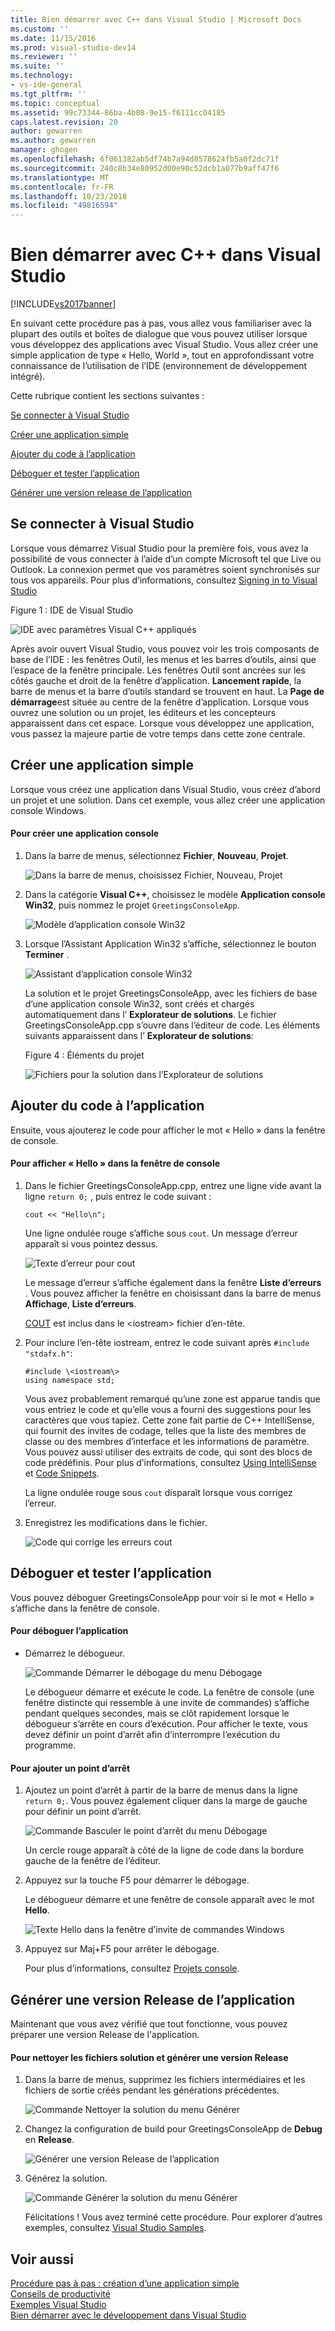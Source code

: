 ```yaml
---
title: Bien démarrer avec C++ dans Visual Studio | Microsoft Docs
ms.custom: ''
ms.date: 11/15/2016
ms.prod: visual-studio-dev14
ms.reviewer: ''
ms.suite: ''
ms.technology:
- vs-ide-general
ms.tgt_pltfrm: ''
ms.topic: conceptual
ms.assetid: 99c73344-86ba-4b08-9e15-f6111cc04185
caps.latest.revision: 20
author: gewarren
ms.author: gewarren
manager: ghogen
ms.openlocfilehash: 6f061382ab5df74b7a94d8578624fb5a0f2dc71f
ms.sourcegitcommit: 240c8b34e80952d00e90c52dcb1a077b9aff47f6
ms.translationtype: MT
ms.contentlocale: fr-FR
ms.lasthandoff: 10/23/2018
ms.locfileid: "49816594"
---
```

# <a name="getting-started-with-c-in-visual-studio"></a>Bien démarrer avec C++ dans Visual Studio
[!INCLUDE[vs2017banner](../includes/vs2017banner.md)]

En suivant cette procédure pas à pas, vous allez vous familiariser avec la plupart des outils et boîtes de dialogue que vous pouvez utiliser lorsque vous développez des applications avec Visual Studio. Vous allez créer une simple application de type « Hello, World », tout en approfondissant votre connaissance de l’utilisation de l’IDE (environnement de développement intégré).  
  
 Cette rubrique contient les sections suivantes :  
  
 [Se connecter à Visual Studio](../ide/getting-started-with-cpp-in-visual-studio.md#BKMK_Configure)  
  
 [Créer une application simple](../ide/getting-started-with-cpp-in-visual-studio.md#BKMK_CreateApp)  
  
 [Ajouter du code à l’application](../ide/getting-started-with-cpp-in-visual-studio.md#BKMK_AddCode)  
  
 [Déboguer et tester l’application](../ide/getting-started-with-cpp-in-visual-studio.md#BKMK_DebugTest)  
  
 [Générer une version release de l’application](../ide/getting-started-with-cpp-in-visual-studio.md#BKMK_BuildRelease)  
  
##  <a name="BKMK_Configure"></a> Se connecter à Visual Studio  
 Lorsque vous démarrez Visual Studio pour la première fois, vous avez la possibilité de vous connecter à l’aide d’un compte Microsoft tel que Live ou Outlook. La connexion permet que vos paramètres soient synchronisés sur tous vos appareils. Pour plus d’informations, consultez [Signing in to Visual Studio](../ide/signing-in-to-visual-studio.md)  
  
 Figure 1 : IDE de Visual Studio  
  
 ![IDE avec paramètres Visual C&#43;&#43; appliqués](../ide/media/c-ide-defaultenvironmentlayout.png "IDE_DefaultEnvironmentLayout C ++")  
  
 Après avoir ouvert Visual Studio, vous pouvez voir les trois composants de base de l’IDE : les fenêtres Outil, les menus et les barres d’outils, ainsi que l’espace de la fenêtre principale. Les fenêtres Outil sont ancrées sur les côtés gauche et droit de la fenêtre d’application. **Lancement rapide**, la barre de menus et la barre d’outils standard se trouvent en haut. La **Page de démarrage**est située au centre de la fenêtre d’application. Lorsque vous ouvrez une solution ou un projet, les éditeurs et les concepteurs apparaissent dans cet espace. Lorsque vous développez une application, vous passez la majeure partie de votre temps dans cette zone centrale.  
  
##  <a name="BKMK_CreateApp"></a> Créer une application simple  
 Lorsque vous créez une application dans Visual Studio, vous créez d’abord un projet et une solution. Dans cet exemple, vous allez créer une application console Windows.  
  
#### <a name="to-create-a-console-app"></a>Pour créer une application console  
  
1. Dans la barre de menus, sélectionnez **Fichier**, **Nouveau**, **Projet**.  
  
    ![Dans la barre de menus, choisissez Fichier, Nouveau, Projet](../ide/media/exploreide-filenewproject.png "ExploreIDE-FileNewProject")  
  
2. Dans la catégorie **Visual C++**, choisissez le modèle **Application console Win32**, puis nommez le projet `GreetingsConsoleApp`.  
  
    ![Modèle d’application console Win32](../ide/media/c-ide-newprojectdlg.png "C++IDE_NewProjectDlg")  
  
3. Lorsque l’Assistant Application Win32 s’affiche, sélectionnez le bouton **Terminer** .  
  
    ![Assistant d’application console Win32](../ide/media/c-ide-win32consoleappwizard.png "C++IDE_Win32ConsoleAppWizard")  
  
   La solution et le projet GreetingsConsoleApp, avec les fichiers de base d’une application console Win32, sont créés et chargés automatiquement dans l’ **Explorateur de solutions**. Le fichier GreetingsConsoleApp.cpp s’ouvre dans l’éditeur de code. Les éléments suivants apparaissent dans l’ **Explorateur de solutions**:  
  
   Figure 4 : Éléments du projet  
  
   ![Fichiers pour la solution dans l’Explorateur de solutions](../ide/media/c-ide-solutioncontents.png "C++IDE_SolutionContents")  
  
##  <a name="BKMK_AddCode"></a> Ajouter du code à l’application  
 Ensuite, vous ajouterez le code pour afficher le mot « Hello » dans la fenêtre de console.  
  
#### <a name="to-display-hello-in-the-console-window"></a>Pour afficher « Hello » dans la fenêtre de console  
  
1.  Dans le fichier GreetingsConsoleApp.cpp, entrez une ligne vide avant la ligne `return 0;` , puis entrez le code suivant :  
  
    ```  
    cout << "Hello\n";  
    ```  
  
     Une ligne ondulée rouge s’affiche sous `cout`. Un message d’erreur apparaît si vous pointez dessus.  
  
     ![Texte d’erreur pour cout](../ide/media/c-ide-couterror.png "C++IDE_CoutError")  
  
     Le message d’erreur s’affiche également dans la fenêtre **Liste d’erreurs** . Vous pouvez afficher la fenêtre en choisissant dans la barre de menus **Affichage**, **Liste d’erreurs**.  
  
     [COUT](http://msdn.microsoft.com/library/d87db6c3-e4e1-4d09-9ec5-458f55018257) est inclus dans le \<iostream\> fichier d’en-tête.  
  
2.  Pour inclure l’en-tête iostream, entrez le code suivant après `#include "stdafx.h"`:  
  
    ```  
    #include \<iostream\>  
    using namespace std;  
    ```  
  
     Vous avez probablement remarqué qu’une zone est apparue tandis que vous entriez le code et qu’elle vous a fourni des suggestions pour les caractères que vous tapiez. Cette zone fait partie de C++ IntelliSense, qui fournit des invites de codage, telles que la liste des membres de classe ou des membres d’interface et les informations de paramètre. Vous pouvez aussi utiliser des extraits de code, qui sont des blocs de code prédéfinis. Pour plus d’informations, consultez [Using IntelliSense](../ide/using-intellisense.md) et [Code Snippets](../ide/code-snippets.md).  
  
     La ligne ondulée rouge sous `cout` disparaît lorsque vous corrigez l’erreur.  
  
3.  Enregistrez les modifications dans le fichier.  
  
     ![Code qui corrige les erreurs cout](../ide/media/c-ide-coutfix.png "C++IDE_CoutFix")  
  
##  <a name="BKMK_DebugTest"></a> Déboguer et tester l’application  
 Vous pouvez déboguer GreetingsConsoleApp pour voir si le mot « Hello » s’affiche dans la fenêtre de console.  
  
#### <a name="to-debug-the-application"></a>Pour déboguer l’application  
  
-   Démarrez le débogueur.  
  
     ![Commande Démarrer le débogage du menu Débogage](../ide/media/exploreide-startdebugging.png "ExploreIDE-StartDebugging")  
  
     Le débogueur démarre et exécute le code. La fenêtre de console (une fenêtre distincte qui ressemble à une invite de commandes) s’affiche pendant quelques secondes, mais se clôt rapidement lorsque le débogueur s’arrête en cours d’exécution. Pour afficher le texte, vous devez définir un point d’arrêt afin d’interrompre l’exécution du programme.  
  
#### <a name="to-add-a-breakpoint"></a>Pour ajouter un point d’arrêt  
  
1. Ajoutez un point d’arrêt à partir de la barre de menus dans la ligne `return 0;`. Vous pouvez également cliquer dans la marge de gauche pour définir un point d’arrêt.  
  
    ![Commande Basculer le point d’arrêt du menu Débogage](../ide/media/exploreide-togglebreakpoint.png "ExploreIDE-ToggleBreakpoint")  
  
    Un cercle rouge apparaît à côté de la ligne de code dans la bordure gauche de la fenêtre de l’éditeur.  
  
2. Appuyez sur la touche F5 pour démarrer le débogage.  
  
    Le débogueur démarre et une fenêtre de console apparaît avec le mot **Hello**.  
  
    ![Texte Hello dans la fenêtre d’invite de commandes Windows](../ide/media/c-ide-hellocommandwindow.png "C++IDE_HelloCommandWindow")  
  
3. Appuyez sur Maj+F5 pour arrêter le débogage.  
  
   Pour plus d’informations, consultez [Projets console](../debugger/debugging-preparation-console-projects.md).  
  
##  <a name="BKMK_BuildRelease"></a> Générer une version Release de l’application  
 Maintenant que vous avez vérifié que tout fonctionne, vous pouvez préparer une version Release de l'application.  
  
#### <a name="to-clean-the-solution-files-and-build-a-release-version"></a>Pour nettoyer les fichiers solution et générer une version Release  
  
1. Dans la barre de menus, supprimez les fichiers intermédiaires et les fichiers de sortie créés pendant les générations précédentes.  
  
    ![Commande Nettoyer la solution du menu Générer](../ide/media/exploreide-cleansolution.png "ExploreIDE-CleanSolution")  
  
2. Changez la configuration de build pour GreetingsConsoleApp de **Debug** en **Release**.  
  
    ![Générer une version Release de l’application](../ide/media/c-ide-changingbuildtorelease.png "C++IDE_ChangingBuildtoRelease")  
  
3. Générez la solution.  
  
    ![Commande Générer la solution du menu Générer](../ide/media/exploreide-buildsolution.png "ExploreIDE-BuildSolution")  
  
   Félicitations ! Vous avez terminé cette procédure. Pour explorer d’autres exemples, consultez [Visual Studio Samples](../ide/visual-studio-samples.md).  
  
## <a name="see-also"></a>Voir aussi  
 [Procédure pas à pas : création d’une application simple](../ide/walkthrough-create-a-simple-application-with-visual-csharp-or-visual-basic.md)   
 [Conseils de productivité](../ide/productivity-tips-for-visual-studio.md)   
 [Exemples Visual Studio](../ide/visual-studio-samples.md)   
 [Bien démarrer avec le développement dans Visual Studio](../ide/get-started-developing-with-visual-studio.md)



